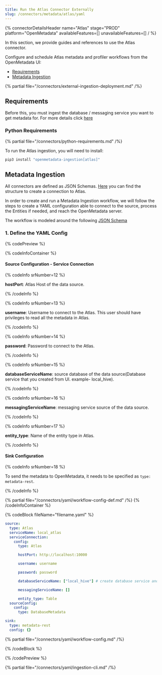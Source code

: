 ```yaml
---
title: Run the Atlas Connector Externally
slug: /connectors/metadata/atlas/yaml
---
```


{% connectorDetailsHeader
name="Atlas"
stage="PROD"
platform="OpenMetadata"
availableFeatures=[]
unavailableFeatures=[]
/ %}

In this section, we provide guides and references to use the Atlas connector.

Configure and schedule Atlas metadata and profiler workflows from the OpenMetadata UI:

- [Requirements](#requirements)
- [Metadata Ingestion](#metadata-ingestion)


{% partial file="/connectors/external-ingestion-deployment.md" /%}

## Requirements

Before this, you must ingest the database / messaging service you want to get metadata for. 
For more details click [here](/connectors/metadata/atlas#1.-create-database-&-messaging-services)

### Python Requirements

{% partial file="/connectors/python-requirements.md" /%}

To run the Atlas ingestion, you will need to install:

```bash
pip3 install "openmetadata-ingestion[atlas]"
```

## Metadata Ingestion

All connectors are defined as JSON Schemas.
[Here](https://github.com/open-metadata/OpenMetadata/blob/main/openmetadata-spec/src/main/resources/json/schema/entity/services/connections/metadata/atlasConnection.json)
you can find the structure to create a connection to Atlas.

In order to create and run a Metadata Ingestion workflow, we will follow
the steps to create a YAML configuration able to connect to the source,
process the Entities if needed, and reach the OpenMetadata server.

The workflow is modeled around the following
[JSON Schema](https://github.com/open-metadata/OpenMetadata/blob/main/openmetadata-spec/src/main/resources/json/schema/metadataIngestion/workflow.json)

### 1. Define the YAML Config

{% codePreview %}

{% codeInfoContainer %}

#### Source Configuration - Service Connection

{% codeInfo srNumber=12 %}

**hostPort**: Atlas Host of the data source.

{% /codeInfo %}

{% codeInfo srNumber=13 %}

**username**: Username to connect to the Atlas. This user should have privileges to read all the metadata in Atlas.

{% /codeInfo %}

{% codeInfo srNumber=14 %}

**password**: Password to connect to the Atlas.

{% /codeInfo %}

{% codeInfo srNumber=15 %}

**databaseServiceName**: source database of the data source(Database service that you created from UI. example- local_hive).

{% /codeInfo %}

{% codeInfo srNumber=16 %}

**messagingServiceName**: messaging service source of the data source.

{% /codeInfo %}

{% codeInfo srNumber=17 %}

**entity_type**: Name of the entity type in Atlas.

{% /codeInfo %}

#### Sink Configuration

{% codeInfo srNumber=18 %}

To send the metadata to OpenMetadata, it needs to be specified as `type: metadata-rest`.

{% /codeInfo %}

{% partial file="/connectors/yaml/workflow-config-def.md" /%}
{% /codeInfoContainer %}

{% codeBlock fileName="filename.yaml" %}

```yaml {% isCodeBlock=true %}
source:
  type: Atlas
  serviceName: local_atlas
  serviceConnection:
    config:
      type: Atlas
```
```yaml {% srNumber=12 %}
      hostPort: http://localhost:10000
```
```yaml {% srNumber=13 %}
      username: username
```
```yaml {% srNumber=14 %}
      password: password
```
```yaml {% srNumber=15 %}
      databaseServiceName: ["local_hive"] # create database service and messaging service and pass `service name` here
```
```yaml {% srNumber=16 %}
      messagingServiceName: []
```
```yaml {% srNumber=17 %}
      entity_type: Table
  sourceConfig:
    config:
      type: DatabaseMetadata
```
```yaml {% srNumber=18 %}
sink:
  type: metadata-rest
  config: {}
```

{% partial file="/connectors/yaml/workflow-config.md" /%}

{% /codeBlock %}

{% /codePreview %}

{% partial file="/connectors/yaml/ingestion-cli.md" /%}
